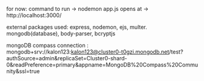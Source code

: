for now:
command to run ->  nodemon app.js
opens at ->  http://localhost:3000/

external packages used:
express, nodemon, ejs, multer. mongodb(database), body-parser, bcryptjs

mongoDB compass connection :  mongodb+srv://kalon123:kalon123@cluster0-t0gzi.mongodb.net/test?authSource=admin&replicaSet=Cluster0-shard-0&readPreference=primary&appname=MongoDB%20Compass%20Community&ssl=true